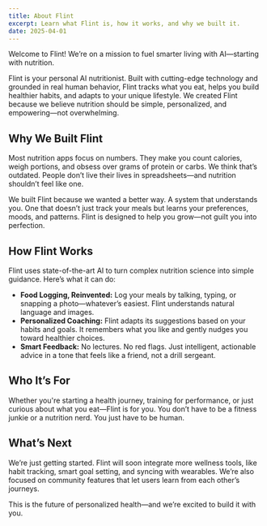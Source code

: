 ```yaml
---
title: About Flint
excerpt: Learn what Flint is, how it works, and why we built it.
date: 2025-04-01
---
```


Welcome to Flint! We’re on a mission to fuel smarter living with AI—starting with nutrition.

Flint is your personal AI nutritionist. Built with cutting-edge technology and grounded in real human behavior, Flint tracks what you eat, helps you build healthier habits, and adapts to your unique lifestyle. We created Flint because we believe nutrition should be simple, personalized, and empowering—not overwhelming.

## Why We Built Flint

Most nutrition apps focus on numbers. They make you count calories, weigh portions, and obsess over grams of protein or carbs. We think that’s outdated. People don’t live their lives in spreadsheets—and nutrition shouldn’t feel like one.

We built Flint because we wanted a better way. A system that understands you. One that doesn’t just track your meals but learns your preferences, moods, and patterns. Flint is designed to help you grow—not guilt you into perfection.

## How Flint Works

Flint uses state-of-the-art AI to turn complex nutrition science into simple guidance. Here’s what it can do:

- **Food Logging, Reinvented:** Log your meals by talking, typing, or snapping a photo—whatever’s easiest. Flint understands natural language and images.
- **Personalized Coaching:** Flint adapts its suggestions based on your habits and goals. It remembers what you like and gently nudges you toward healthier choices.
- **Smart Feedback:** No lectures. No red flags. Just intelligent, actionable advice in a tone that feels like a friend, not a drill sergeant.

## Who It’s For

Whether you're starting a health journey, training for performance, or just curious about what you eat—Flint is for you. You don’t have to be a fitness junkie or a nutrition nerd. You just have to be human.

## What’s Next

We’re just getting started. Flint will soon integrate more wellness tools, like habit tracking, smart goal setting, and syncing with wearables. We’re also focused on community features that let users learn from each other’s journeys.

This is the future of personalized health—and we’re excited to build it with you.
